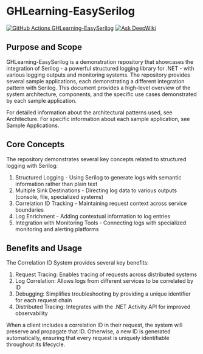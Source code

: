 # GHLearning-EasySerilog
[![GitHub Actions GHLearning-EasySerilog](https://github.com/gordon-hung/GHLearning-EasySerilog/actions/workflows/dotnet.yml/badge.svg)](https://github.com/gordon-hung/GHLearning-EasySerilog/actions/workflows/dotnet.yml) [![Ask DeepWiki](https://deepwiki.com/badge.svg)](https://deepwiki.com/gordon-hung/GHLearning-EasySerilog)

## Purpose and Scope
GHLearning-EasySerilog is a demonstration repository that showcases the integration of Serilog - a powerful structured logging library for .NET - with various logging outputs and monitoring systems. The repository provides several sample applications, each demonstrating a different integration pattern with Serilog. This document provides a high-level overview of the system architecture, components, and the specific use cases demonstrated by each sample application.

For detailed information about the architectural patterns used, see Architecture. For specific information about each sample application, see Sample Applications.

## Core Concepts
The repository demonstrates several key concepts related to structured logging with Serilog:

1. Structured Logging - Using Serilog to generate logs with semantic information rather than plain text
2. Multiple Sink Destinations - Directing log data to various outputs (console, file, specialized systems)
3. Correlation ID Tracking - Maintaining request context across service boundaries
4. Log Enrichment - Adding contextual information to log entries
5. Integration with Monitoring Tools - Connecting logs with specialized monitoring and alerting platforms

## Benefits and Usage
The Correlation ID System provides several key benefits:

1. Request Tracing: Enables tracing of requests across distributed systems
2. Log Correlation: Allows logs from different services to be correlated by ID
3. Debugging: Simplifies troubleshooting by providing a unique identifier for each request chain
4. Distributed Tracing: Integrates with the .NET Activity API for improved observability

When a client includes a correlation ID in their request, the system will preserve and propagate that ID. Otherwise, a new ID is generated automatically, ensuring that every request is uniquely identifiable throughout its lifecycle.